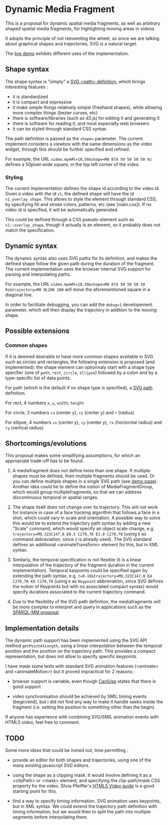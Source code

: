 # Dynamic Media Fragment

This is a proposal for dynamic spatial media fragments, as well as
arbitrary shaped spatial media fragments, for highlighting moving
areas in videos. 

It adopts the principle of not reinventing the wheel, so since we are
talking about graphical shapes and trajectories, SVG is a natural
target.

The [live demo](http://olivieraubert.net/dynamic-media-fragments/)
exhibits different uses of the implementation.

## Shape syntax

The shape syntax is "simply" a [SVG &lt;path>
definition](https://developer.mozilla.org/en-US/docs/Web/SVG/Tutorial/Paths),
which brings interesting features :

- it is standardized
- it is compact and expressive
- it make simple things relatively simple (freehand shapes), while allowing more complex things (bezier curves, etc)
- there is software/libraries (such as d3.js) for editing it and generating it
- there is software for reading it, and most especially web browsers
- it can be styled through standard CSS syntax

The path definition is passed as the `shape=` parameter. The
current implement considers a viewbox with the same dimensions as the
video widget, through this should be further specified and refined.

For example, the URL ```video.mp4#t=10,50&shape=M0 0l0 50 50 50 50 0z```
defines a 50pixel-wide square, in the top left corner of the video.

### Styling

The current implementation defines the shape id according to the video
id. Given a video with the id `v1`, the defined shape will have the id
`v1_overlay_shape`. This allows to style the element through standard
CSS, by specifying fill and stroke colors, patterns, etc (see
[main.css]). If no video id is specified, it will be automatically
generated.

This could be defined through a CSS pseudo-element such as
`v1::overlay_shape`, though it actually is an element, so it
probably does not match the specification.

## Dynamic syntax

The dynamic syntax also uses SVG paths for its definition, and makes
the defined shape follow the given path during the duration of the
fragment. The current implementation uses the browser internal SVG
support for parsing and interpolating paths.

For example, the URL ```video.mp4#t=10,50&shape=M0 0l0 50 50 50 50 0z&trajectory=M0 0L200 200```
will move the aforementioned square in a diagonal line.

In order to facilitate debugging, you can add the ``debug=1``
developement parameter, which will then display the trajectory in
addition to the moving shape.

## Possible extensions

### Common shapes

If it is deemed desirable to have more common shapes available in SVG
such as circles and rectangles, the following extension is proposed
(and implemented): the shape element can optionnaly start with a shape
type specifier (one of `path`, `rect`, `circle`, `ellipse`) followed
by a colon and by a type-specific list of data points.

For path (which is the default if no shape type is specified), a [SVG
path](https://developer.mozilla.org/en-US/docs/Web/SVG/Tutorial/Paths)
definition.

For rect, 4 numbers `x`, `y`, `width`, `height`

For circle, 3 numbers `cx` (center y), `cy` (center y) and `r` (radius)

For ellipse, 4 numbers `cx` (center y), `cy` (center y), `rx`
(horizontal radius) and `ry` (vertical radius)

## Shortcomings/evolutions

This proposal makes some simplifying assumptions, for which an
appropriate trade-off has to be found.

1. A mediafragment does not define more than one shape. If multiple
shapes must be defined, then multiple fragments should be used. Or you
can define multiple shapes in a single SVG path (see [demo page](http://olivieraubert.net/dynamic-media-fragments/#v7)).
Another idea could be to define the notion of MediaFragmentGroup, which
would group multiplefragments, so that we can address discontinuous
temporal or spatial ranges.

2. The shape itself does not change over its trajectory. This will not
work for instance in case of a face tracking algorithm that follows a
face in a shot, which could vary in scale and orientation. A possible
way to solve this would be to extend the trajectory path syntax by
adding a new "Scale" command, which would specify an object scale
change, e.g. `trajectory=M9,323C147,8 E0.5 C270,78 E1.0 C270,78`
(using `E` as command abbreviation, since `S` is already used). The
SVG standard defines an additional &lt;animateTransform> element for
this, but in XML syntax.

3. Similarly, the temporal specification is not flexible (it is a
linear interpolation of the trajectory of the fragment duration in the
current implementation). Temporal keypoints could be specified again
by extending the path syntax, e.g.  `t=0-10&trajectory=M9,323C147,8 K4
C270,78 K8 C270,78` (using `K` as `Keypoint` abbreviation, since SVG
defines the notion of Keypoints but with no associated compact syntax)
would specify durations associated to the current trajectory command.

4. Due to the flexibility of the SVG path definition, the
mediafragments will be more complex to interpret and query in
applications such as the [SPARQL-MM proposal](http://2014.eswc-conferences.org/sites/default/files/eswc2014pd_submission_65.pdf).

## Implementation details

The dynamic path support has been implemented using the SVG API method
`getPointAtLength`, using a linear interpolation between the temporal
position and the position on the trajectory path. This provides a
compact representation, but does not allow to specify specific keypoints.

I have made some tests with standard SVG animation features
(&lt;animate> and &lt;animateMotion>) but it proved impractical for 2 reasons :

- browser support is variable, even though
  [CanIUse](http://caniuse.com/#feat=svg-smil) states that there is
  good support

- video synchronisation should be achieved by SMIL timing events
  (begin/end), but I did not find any way to make it handle seeks
  inside the fragment (i.e. setting the position to something other
  than the begin).

If anyone has experience with combining SVG/SMIL animation events with
HTML5 video, feel free to comment.

## TODO

Some more ideas that could be ironed out, time permitting :

- provide an editor for both shapes and trajectories, using one of the
  many existing javascript SVG editors.

- using the shape as a clipping mask. It would involve defining it as
  a &lt;clipPath> or &lt;mask> element, and specifying the
  clip-path/mask CSS property for the video.  Silvia Pfeiffer's [HTML5
  Video
  guide](http://html5videoguide.net/DefinitiveGuide/chapter5.html) is
  a good starting point for this.

- find a way to specify timing information. SVG animation uses
  keypoints, but in XML syntax. We could extend the trajectory path
  definition with timing information, but we would then to split the
  path into multiple segments before interpolating them.
